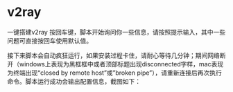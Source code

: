 # v2ray
一键搭建v2ray
按回车键，脚本开始询问你一些信息，请按照提示输入，其中一些问题可直接按回车使用默认值。

接下来脚本会自动疯狂运行，如果安装过程卡住，请耐心等待几分钟；期间网络断开（windows上表现为黑框框中或者顶部标题出现disconnected字样，mac表现为终端出现“closed by remote host”或”broken pipe”），请重新连接后再次执行命令。脚本运行成功会输出配置信息，截图如下：
